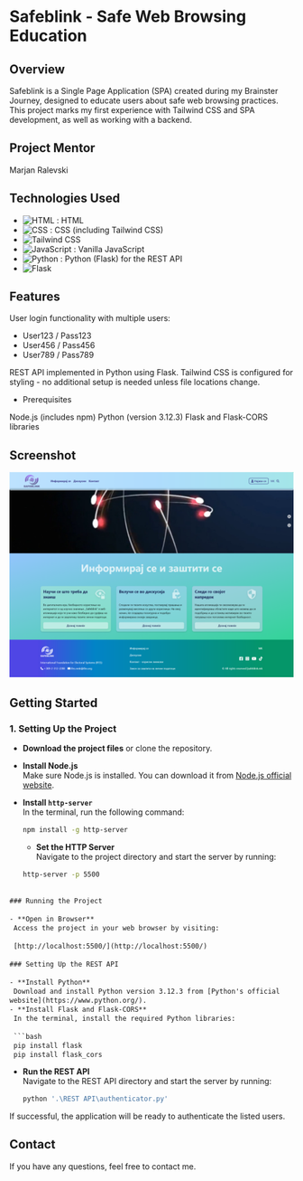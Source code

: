 # Safeblink - Safe Web Browsing Education

## Overview

Safeblink is a Single Page Application (SPA) created during my Brainster Journey, designed to educate users about safe web browsing practices. This project marks my first experience with Tailwind CSS and SPA development, as well as working with a backend.

## Project Mentor

Marjan Ralevski

## Technologies Used

- ![HTML](https://img.shields.io/badge/HTML-E34F26?style=for-the-badge&logo=html5&logoColor=white) : HTML
- ![CSS](https://img.shields.io/badge/CSS-1572B6?style=for-the-badge&logo=css3&logoColor=white) : CSS (including Tailwind CSS)
- ![Tailwind CSS](https://img.shields.io/badge/Tailwind%20CSS-38B2AC?style=for-the-badge&logo=tailwind-css&logoColor=white)
- ![JavaScript](https://img.shields.io/badge/JavaScript-F7DF1E?style=for-the-badge&logo=javascript&logoColor=black) : Vanilla JavaScript
- ![Python](https://img.shields.io/badge/Python-3776AB?style=for-the-badge&logo=python&logoColor=white) : Python (Flask) for the REST API
- ![Flask](https://img.shields.io/badge/Flask-000000?style=for-the-badge&logo=flask&logoColor=white)

## Features

User login functionality with multiple users:

- User123 / Pass123
- User456 / Pass456
- User789 / Pass789

REST API implemented in Python using Flask.
Tailwind CSS is configured for styling - no additional setup is needed unless file locations change.

- Prerequisites

Node.js (includes npm)
Python (version 3.12.3)
Flask and Flask-CORS libraries

## Screenshot

![Safeblink Screenshot](/screenshot.png)

## Getting Started

### 1. Setting Up the Project

- **Download the project files** or clone the repository.

- **Install Node.js**  
  Make sure Node.js is installed. You can download it from [Node.js official website](https://nodejs.org/).

- **Install `http-server`**  
  In the terminal, run the following command:

  ```bash
  npm install -g http-server

  ```

  - **Set the HTTP Server**  
    Navigate to the project directory and start the server by running:

  ```bash
  http-server -p 5500
  ```

````

### Running the Project

- **Open in Browser**
 Access the project in your web browser by visiting:

 [http://localhost:5500/](http://localhost:5500/)

### Setting Up the REST API

- **Install Python**
 Download and install Python version 3.12.3 from [Python's official website](https://www.python.org/).
- **Install Flask and Flask-CORS**
 In the terminal, install the required Python libraries:

 ```bash
 pip install flask
 pip install flask_cors

````

- **Run the REST API**  
  Navigate to the REST API directory and start the server by running:

  ```bash
  python '.\REST API\authenticator.py'

  ```

If successful, the application will be ready to authenticate the listed users.

## Contact

If you have any questions, feel free to contact me.
